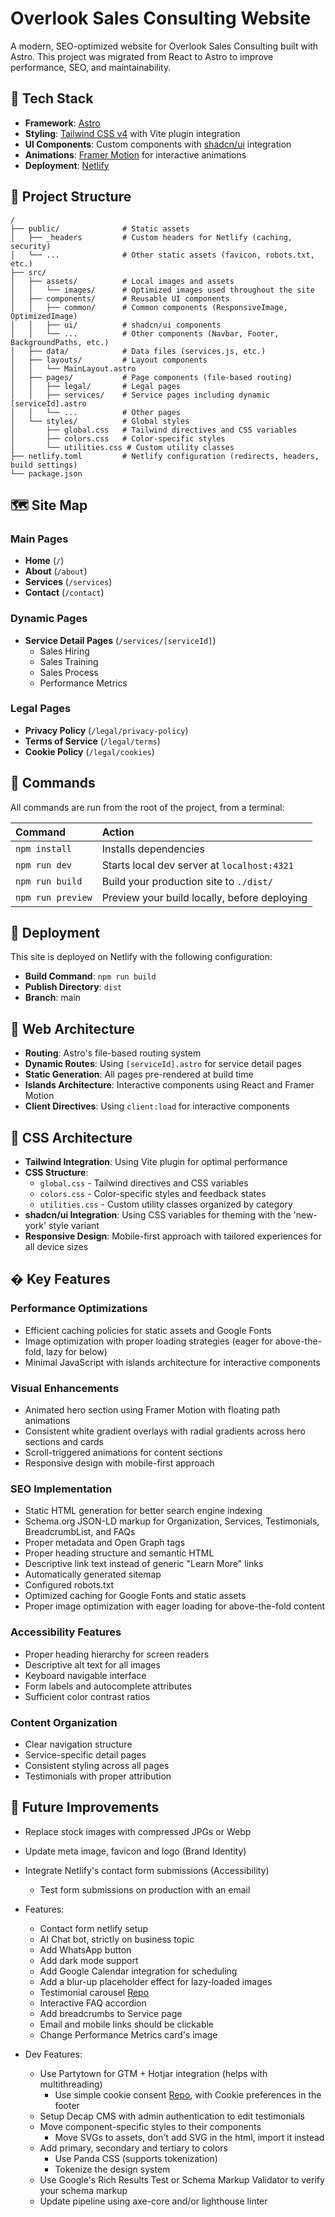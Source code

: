 # Overlook Sales Consulting Website

A modern, SEO-optimized website for Overlook Sales Consulting built with Astro. This project was migrated from React to Astro to improve performance, SEO, and maintainability.

## 🚀 Tech Stack

- **Framework**: [Astro](https://astro.build)
- **Styling**: [Tailwind CSS v4](https://tailwindcss.com) with Vite plugin integration
- **UI Components**: Custom components with [shadcn/ui](https://ui.shadcn.com) integration
- **Animations**: [Framer Motion](https://www.framer.com/motion/) for interactive animations
- **Deployment**: [Netlify](https://netlify.com)

## 📂 Project Structure

```text
/
├── public/              # Static assets
│   ├── _headers         # Custom headers for Netlify (caching, security)
│   └── ...              # Other static assets (favicon, robots.txt, etc.)
├── src/
│   ├── assets/          # Local images and assets
│   │   └── images/      # Optimized images used throughout the site
│   ├── components/      # Reusable UI components
│   │   ├── common/      # Common components (ResponsiveImage, OptimizedImage)
│   │   ├── ui/          # shadcn/ui components
│   │   └── ...          # Other components (Navbar, Footer, BackgroundPaths, etc.)
│   ├── data/            # Data files (services.js, etc.)
│   ├── layouts/         # Layout components
│   │   └── MainLayout.astro
│   ├── pages/           # Page components (file-based routing)
│   │   ├── legal/       # Legal pages
│   │   ├── services/    # Service pages including dynamic [serviceId].astro
│   │   └── ...          # Other pages
│   └── styles/          # Global styles
│       ├── global.css   # Tailwind directives and CSS variables
│       ├── colors.css   # Color-specific styles
│       └── utilities.css # Custom utility classes
├── netlify.toml         # Netlify configuration (redirects, headers, build settings)
└── package.json
```

## 🗺️ Site Map

### Main Pages

- **Home** (`/`)
- **About** (`/about`)
- **Services** (`/services`)
- **Contact** (`/contact`)

### Dynamic Pages

- **Service Detail Pages** (`/services/[serviceId]`)
  - Sales Hiring
  - Sales Training
  - Sales Process
  - Performance Metrics

### Legal Pages

- **Privacy Policy** (`/legal/privacy-policy`)
- **Terms of Service** (`/legal/terms`)
- **Cookie Policy** (`/legal/cookies`)

## 🧞 Commands

All commands are run from the root of the project, from a terminal:

| Command           | Action                                       |
| :---------------- | :------------------------------------------- |
| `npm install`     | Installs dependencies                        |
| `npm run dev`     | Starts local dev server at `localhost:4321`  |
| `npm run build`   | Build your production site to `./dist/`      |
| `npm run preview` | Preview your build locally, before deploying |

## 🚢 Deployment

This site is deployed on Netlify with the following configuration:

- **Build Command**: `npm run build`
- **Publish Directory**: `dist`
- **Branch**: main

## 🧩 Web Architecture

- **Routing**: Astro's file-based routing system
- **Dynamic Routes**: Using `[serviceId].astro` for service detail pages
- **Static Generation**: All pages pre-rendered at build time
- **Islands Architecture**: Interactive components using React and Framer Motion
- **Client Directives**: Using `client:load` for interactive components

## 🎨 CSS Architecture

- **Tailwind Integration**: Using Vite plugin for optimal performance
- **CSS Structure**:
  - `global.css` - Tailwind directives and CSS variables
  - `colors.css` - Color-specific styles and feedback states
  - `utilities.css` - Custom utility classes organized by category
- **shadcn/ui Integration**: Using CSS variables for theming with the 'new-york' style variant
- **Responsive Design**: Mobile-first approach with tailored experiences for all device sizes

## � Key Features

### Performance Optimizations

- Efficient caching policies for static assets and Google Fonts
- Image optimization with proper loading strategies (eager for above-the-fold, lazy for below)
- Minimal JavaScript with islands architecture for interactive components

### Visual Enhancements

- Animated hero section using Framer Motion with floating path animations
- Consistent white gradient overlays with radial gradients across hero sections and cards
- Scroll-triggered animations for content sections
- Responsive design with mobile-first approach

### SEO Implementation

- Static HTML generation for better search engine indexing
- Schema.org JSON-LD markup for Organization, Services, Testimonials, BreadcrumbList, and FAQs
- Proper metadata and Open Graph tags
- Proper heading structure and semantic HTML
- Descriptive link text instead of generic "Learn More" links
- Automatically generated sitemap
- Configured robots.txt
- Optimized caching for Google Fonts and static assets
- Proper image optimization with eager loading for above-the-fold content

### Accessibility Features

- Proper heading hierarchy for screen readers
- Descriptive alt text for all images
- Keyboard navigable interface
- Form labels and autocomplete attributes
- Sufficient color contrast ratios

### Content Organization

- Clear navigation structure
- Service-specific detail pages
- Consistent styling across all pages
- Testimonials with proper attribution

## 🔮 Future Improvements

- Replace stock images with compressed JPGs or Webp
- Update meta image, favicon and logo (Brand Identity)
- Integrate Netlify's contact form submissions (Accessibility)

  - Test form submissions on production with an email

- Features:

  - Contact form netlify setup
  - AI Chat bot, strictly on business topic
  - Add WhatsApp button
  - Add dark mode support
  - Add Google Calendar integration for scheduling
  - Add a blur-up placeholder effect for lazy-loaded images
  - Testimonial carousel [Repo](https://github.com/johanguse/shadcn-carousel-testimonials)
  - Interactive FAQ accordion
  - Add breadcrumbs to Service page
  - Email and mobile links should be clickable
  - Change Performance Metrics card's image

- Dev Features:
  - Use Partytown for GTM + Hotjar integration (helps with multithreading)
    - Use simple cookie consent [Repo](https://github.com/orestbida/cookieconsent), with Cookie preferences in the footer
  - Setup Decap CMS with admin authentication to edit testimonials
  - Move component-specific styles to their components
    - Move SVGs to assets, don't add SVG in the html, import it instead
  - Add primary, secondary and tertiary to colors
    - Use Panda CSS (supports tokenization)
    - Tokenize the design system
  - Use Google's Rich Results Test or Schema Markup Validator to verify your schema markup
  - Update pipeline using axe-core and/or lighthouse linter

